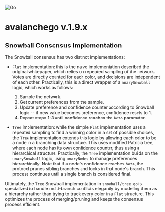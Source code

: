 ![Go](https://img.shields.io/badge/Golang-1.21.8-%2300ADD8.svg?style=flate&logo=go&logoColor=white)


# avalanchego v.1.9.x

## Snowball Consensus Implementation

The Snowball consensus has two distinct implementations:

* `Flat` implementation: this is the naive implementation described the original whitepaper, which relies on repeated sampling of the network.
Votes are directly counted for each color, and decisions are independent of each other.
Practically, this is a direct wrapper of a `nnarySnowball` logic, which works as follows:
	1. Sample the network.
	2. Get current preferences from the sample.
	3. Update preference and confidence counter according to Snowball logic -- if new value becomes preference, confidence resets to 1.
	4. Repeat steps 1-3 until confidence reaches the `beta` parameter.
 
* `Tree` implementation: while the simple `Flat` implementation uses a repeated sampling to find a winning color in a set of possible choices, the `Tree` implementation extends this logic by allowing each color to be a node in a branching data structure. 
This uses modified Patricia tree, where each node has its own confidence counter, thus using a hierarchical structure.
Practically, the `Tree` implementation builds on the `unarySnowball` logic, using `unaryNodes` to manage preferences hierarchically.
Note that if a node's confidence reaches `beta`, the protocol prunes sibling branches and locks in that node's branch.
This process continues until a single branch is considered final.


Ultimately, the `Tree` Snowball implementation in `snowball/tree.go` is specialized to handle multi-branch conflicts elegantly by modeling them as a hierarchy rather than trying to track every color in a `Flat` structure.
This optimizes the process of merging/pruning and keeps the consensus process efficient.


